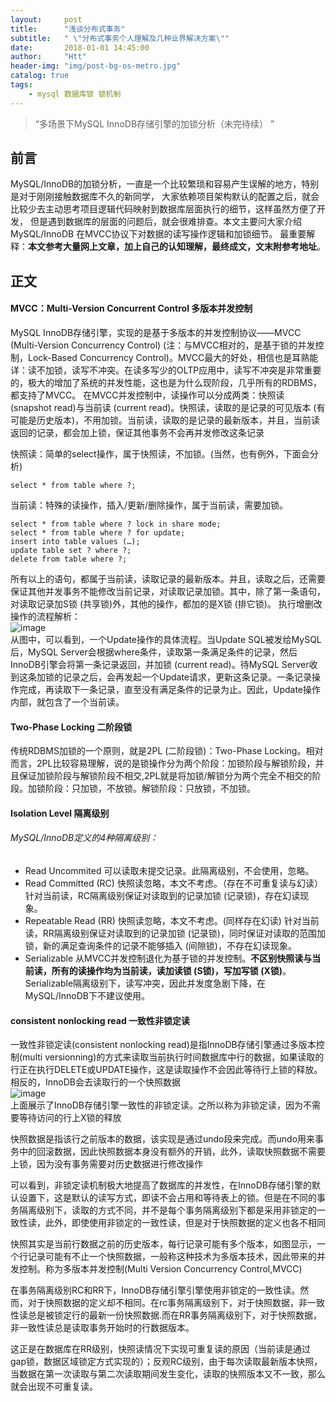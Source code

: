 ```yaml
---
layout:     post
title:      "浅谈分布式事务"
subtitle:   " \"分布式事务个人理解及几种业界解决方案\""
date:       2018-01-01 14:45:00
author:     "Htt"
header-img: "img/post-bg-os-metro.jpg"
catalog: true
tags:
    - mysql 数据库锁 锁机制
---
```

> “多场景下MySQL InnoDB存储引擎的加锁分析（未完待续） ”

## 前言

MySQL/InnoDB的加锁分析，一直是一个比较繁琐和容易产生误解的地方，特别是对于刚刚接触数据库不久的新同学，
大家依赖项目架构默认的配置之后，就会比较少去主动思考项目逻辑代码映射到数据库层面执行的细节，这样虽然方便了开发，
但是遇到数据库的层面的问题后，就会很难排查。本文主要问大家介绍MySQL/InnoDB 在MVCC协议下对数据的读写操作逻辑和加锁细节。
最重要解释：**本文参考大量网上文章，加上自己的认知理解，最终成文，文末附参考地址**。

## 正文
#### MVCC：Multi-Version Concurrent Control 多版本并发控制
MySQL InnoDB存储引擎，实现的是基于多版本的并发控制协议——MVCC (Multi-Version Concurrency Control) (注：与MVCC相对的，是基于锁的并发控制，Lock-Based Concurrency Control)。MVCC最大的好处，相信也是耳熟能详：读不加锁，读写不冲突。在读多写少的OLTP应用中，读写不冲突是非常重要的，极大的增加了系统的并发性能，这也是为什么现阶段，几乎所有的RDBMS，都支持了MVCC。
在MVCC并发控制中，读操作可以分成两类：快照读 (snapshot read)与当前读 (current read)。快照读，读取的是记录的可见版本 (有可能是历史版本)，不用加锁。当前读，读取的是记录的最新版本，并且，当前读返回的记录，都会加上锁，保证其他事务不会再并发修改这条记录

快照读：简单的select操作，属于快照读，不加锁。(当然，也有例外，下面会分析)
```
select * from table where ?;
```
当前读：特殊的读操作，插入/更新/删除操作，属于当前读，需要加锁。
```
select * from table where ? lock in share mode;
select * from table where ? for update;
insert into table values (…);
update table set ? where ?;
delete from table where ?;
```

所有以上的语句，都属于当前读，读取记录的最新版本。并且，读取之后，还需要保证其他并发事务不能修改当前记录，对读取记录加锁。其中，除了第一条语句，对读取记录加S锁 (共享锁)外，其他的操作，都加的是X锁 (排它锁)。
执行增删改操作的流程解析：
<br>
![image](https://note.youdao.com/yws/public/resource/daad612052801c77458ee3fa5b366e20/8705EB44C70244559B661AE25DB2B2C1)
<br>
从图中，可以看到，一个Update操作的具体流程。当Update SQL被发给MySQL后，MySQL Server会根据where条件，读取第一条满足条件的记录，然后InnoDB引擎会将第一条记录返回，并加锁 (current read)。待MySQL Server收到这条加锁的记录之后，会再发起一个Update请求，更新这条记录。一条记录操作完成，再读取下一条记录，直至没有满足条件的记录为止。因此，Update操作内部，就包含了一个当前读。

#### Two-Phase Locking 二阶段锁
传统RDBMS加锁的一个原则，就是2PL (二阶段锁)：Two-Phase Locking。相对而言，2PL比较容易理解，说的是锁操作分为两个阶段：加锁阶段与解锁阶段，并且保证加锁阶段与解锁阶段不相交,2PL就是将加锁/解锁分为两个完全不相交的阶段。加锁阶段：只加锁，不放锁。解锁阶段：只放锁，不加锁。
#### Isolation Level 隔离级别
###### MySQL/InnoDB定义的4种隔离级别：
* Read Uncommited
可以读取未提交记录。此隔离级别，不会使用，忽略。
* Read Committed (RC)
快照读忽略，本文不考虑。（存在不可重复读与幻读）
针对当前读，RC隔离级别保证对读取到的记录加锁 (记录锁)，存在幻读现象。
* Repeatable Read (RR)
快照读忽略，本文不考虑。(同样存在幻读)
针对当前读，RR隔离级别保证对读取到的记录加锁 (记录锁)，同时保证对读取的范围加锁，新的满足查询条件的记录不能够插入 (间隙锁)，不存在幻读现象。
* Serializable
从MVCC并发控制退化为基于锁的并发控制。**不区别快照读与当前读，所有的读操作均为当前读，读加读锁 (S锁)，写加写锁 (X锁)**。
Serializable隔离级别下，读写冲突，因此并发度急剧下降，在MySQL/InnoDB下不建议使用。

#### consistent nonlocking read 一致性非锁定读
一致性非锁定读(consistent nonlocking read)是指InnoDB存储引擎通过多版本控制(multi versionning)的方式来读取当前执行时间数据库中行的数据，如果读取的行正在执行DELETE或UPDATE操作，这是读取操作不会因此等待行上锁的释放。相反的，InnoDB会去读取行的一个快照数据
<br>
![image](http://images2015.cnblogs.com/blog/754297/201602/754297-20160201105651929-2126046627.jpg)
<br>
上面展示了InnoDB存储引擎一致性的非锁定读。之所以称为非锁定读，因为不需要等待访问的行上X锁的释放

快照数据是指该行之前版本的数据，该实现是通过undo段来完成。而undo用来事务中的回滚数据，因此快照数据本身没有额外的开销，此外，读取快照数据不需要上锁，因为没有事务需要对历史数据进行修改操作

可以看到，非锁定读机制极大地提高了数据库的并发性，在InnoDB存储引擎的默认设置下，这是默认的读写方式，即读不会占用和等待表上的锁。但是在不同的事务隔离级别下，读取的方式不同，并不是每个事务隔离级别下都是采用非锁定的一致性读，此外，即使使用非锁定的一致性读，但是对于快照数据的定义也各不相同

快照其实是当前行数据之前的历史版本，每行记录可能有多个版本，如图显示，一个行记录可能有不止一个快照数据，一般称这种技术为多版本技术，因此带来的并发控制。称为多版本并发控制(Multi Version Concurrency Control,MVCC)

在事务隔离级别RC和RR下，InnoDB存储引擎引擎使用非锁定的一致性读。然而，对于快照数据的定义却不相同。在rc事务隔离级别下，对于快照数据，非一致性读总是被锁定行的最新一份快照数据.而在RR事务隔离级别下，对于快照数据，非一致性读总是读取事务开始时的行数据版本。

这正是在数据库在RR级别，快照读情况下实现可重复读的原因（当前读是通过gap锁，数据区域锁定方式实现的）；反观RC级别，由于每次读取最新版本快照，当数据在第一次读取与第二次读取期间发生变化，读取的快照版本又不一致，那么就会出现不可重复读。





